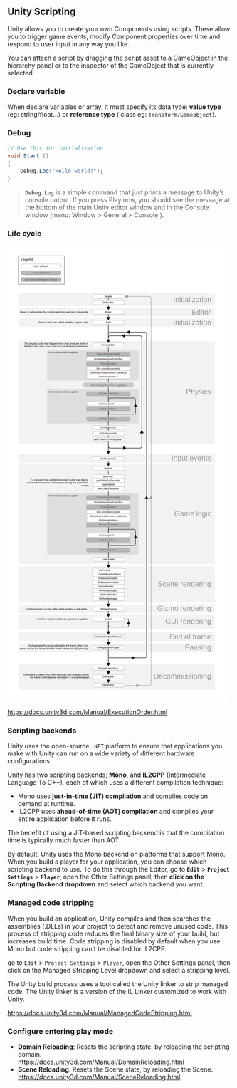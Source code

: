 ## Unity Scripting

Unity allows you to create your own Components using scripts. These allow you to trigger game events, modify Component properties over time and respond to user input in any way you like.

You can attach a script by dragging the script asset to a GameObject in the hierarchy panel or to the inspector
 of the GameObject that is currently selected. 

### Declare variable 
When declare variables or array, it must specify its data type:   **value type** (eg: string/float…) or **reference type** ( class eg: `Transform/Gameobject`).

### Debug
```cs
// Use this for initialization
void Start () 
{
    Debug.Log("Hello world!");
}
```

> **`Debug.Log`** is a simple command that just prints a message to Unity’s console output. If you press Play now, you should see the message at the bottom of the main Unity editor window and in the Console window (menu: Window > General > Console
).


### Life cycle
![](./monobehaviour_flowchart.svg)

https://docs.unity3d.com/Manual/ExecutionOrder.html

### Scripting backends
Unity uses the open-source `.NET` platform to ensure that applications you make with Unity can run on a wide variety of different hardware configurations.

Unity has two scripting backends; **Mono**, and **IL2CPP** (Intermediate Language To C++), each of which uses a different compilation technique:

- Mono uses **just-in-time (JIT) compilation** and compiles code on demand at runtime.
- IL2CPP uses **ahead-of-time (AOT) compilation** and compiles your entire application before it runs.

The benefit of using a JIT-based scripting backend is that the compilation time is typically much faster than AOT.

By default, Unity uses the Mono backend on platforms that support Mono. When you build a player for your application, you can choose which scripting backend to use. To do this through the Editor, go to **`Edit`** > **`Project Settings`** > **`Player`**, open the Other Settings panel, then **click on the Scripting Backend dropdown** and select which backend you want.

### Managed code stripping
When you build an application, Unity compiles and then searches the assemblies (.DLLs) in your project to detect and remove unused code. This process of stripping code reduces the final binary size of your build, but increases build time. Code stripping is disabled by default when you use Mono but code stripping can’t be disabled for IL2CPP. 

go to `Edit` > `Project Settings` > `Player`, open the Other Settings panel, then click on the Managed Stripping Level dropdown and select a stripping level.

The Unity build process uses a tool called the Unity linker to strip managed code. The Unity linker is a version of the IL Linker customized to work with Unity.

https://docs.unity3d.com/Manual/ManagedCodeStripping.html


### Configure entering play mode
- **Domain Reloading**: Resets the scripting state, by reloading the scripting domain. \
  https://docs.unity3d.com/Manual/DomainReloading.html
- **Scene Reloading**: Resets the Scene state, by reloading the Scene. \
  https://docs.unity3d.com/Manual/SceneReloading.html
  





